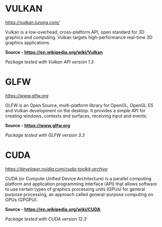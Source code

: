 # VULKAN

*https://vulkan.lunarg.com/*

Vulkan is a low-overhead, cross-platform API, open standard for 3D graphics and computing.
Vulkan targets high-performance real-time 3D graphics applications.

**Source - https://en.wikipedia.org/wiki/Vulkan**

*Package tested with Vulkan API version 1.3*

# GLFW

*https://www.glfw.org*

GLFW is an Open Source, multi-platform library for OpenGL, OpenGL ES and Vulkan development 
on the desktop. It provides a simple API for creating windows, contexts and surfaces, receiving 
input and events.

**Source - https://www.glfw.org**

*Package tested with GLFW version 3.3*

# CUDA

*https://developer.nvidia.com/cuda-toolkit-archive*

CUDA (or Compute Unified Device Architecture) is a parallel computing platform and application 
programming interface (API) that allows software to use certain types of graphics processing 
units (GPUs) for general purpose processing, an approach called general-purpose computing on 
GPUs (GPGPU).

**Source - https://en.wikipedia.org/wiki/CUDA**

*Package tested with CUDA version 12.3*
